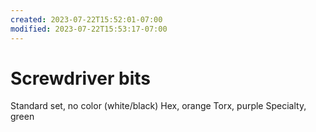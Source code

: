 ```yaml
---
created: 2023-07-22T15:52:01-07:00
modified: 2023-07-22T15:53:17-07:00
---
```


# Screwdriver bits

Standard set, no color (white/black)
Hex, orange
Torx, purple
Specialty, green
